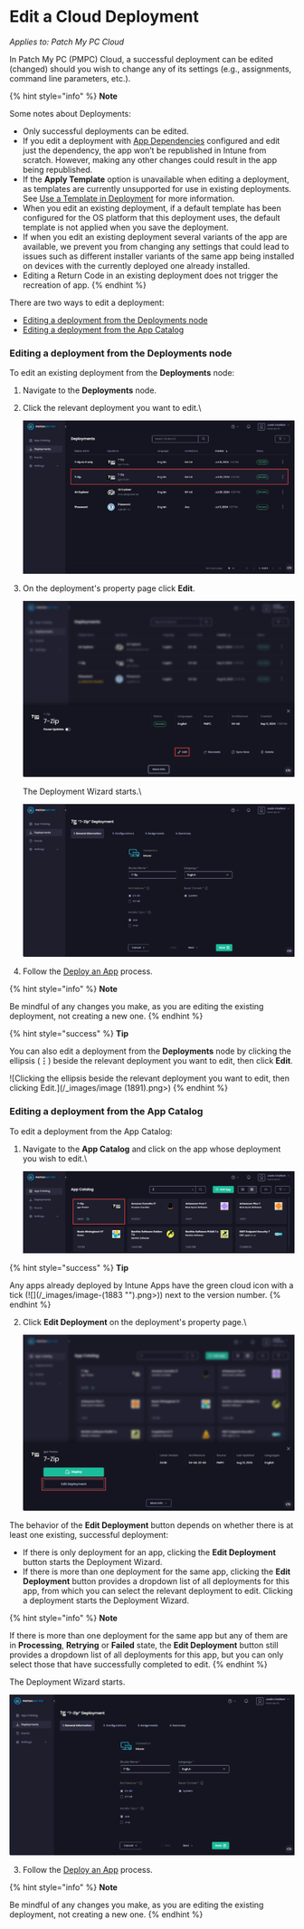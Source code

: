 # Edit a Cloud Deployment

_Applies to: Patch My PC Cloud_

In Patch My PC (PMPC) Cloud, a successful deployment can be edited (changed) should you wish to change any of its settings (e.g., assignments, command line parameters, etc.).

{% hint style="info" %}
**Note**

Some notes about Deployments:

* Only successful deployments can be edited.
* If you edit a deployment with [App Dependencies](../deploying-an-app-using-cloud/cloud-configurations-deployment-tab/dependencies-deployments.md) configured and edit just the dependency, the app won’t be republished in Intune from scratch. However, making any other changes could result in the app being republished.
* If the **Apply Template** option is unavailable when editing a deployment, as templates are currently unsupported for use in existing deployments. See [Use a Template in Deployment](../use-a-template-in-cloud-deployments.md) for more information.
* When you edit an existing deployment, if a default template has been configured for the OS platform that this deployment uses, the default template is not applied when you save the deployment.
* If when you edit an existing deployment several variants of the app are available, we prevent you from changing any settings that could lead to issues such as different installer variants of the same app being installed on devices with the currently deployed one already installed.
* Editing a Return Code in an existing deployment does not trigger the recreation of app.
{% endhint %}

There are two ways to edit a deployment:

* [Editing a deployment from the Deployments node](edit-a-cloud-deployment.md#editing-a-deployment-from-the-deployments-node)
* [Editing a deployment from the App Catalog](edit-a-cloud-deployment.md#editing-a-deployment-from-the-app-catalog)

### Editing a deployment from the Deployments node

To edit an existing deployment from the **Deployments** node:

1. Navigate to the **Deployments** node.
2.  Click the relevant deployment you want to edit.\


    ![Clicking the relevant deployment you want to edit.](/_images/image-(1887).png "Clicking the relevant deployment you want to edit.")


3.  On the deployment's property page click **Edit**.



    ![Clicking &#x22;Edit&#x22; on the deployment&#x27;s property page.](/_images/image-(2010).png "Clicking &#x22;Edit&#x22; on the deployment&#x27;s property page.")

    The Deployment Wizard starts.\


    ![Deployment Wizard starting.](/_images/image-(1889).png "Deployment Wizard starting.")
4. Follow the [Deploy an App](../deploying-an-app-using-cloud/) process.

{% hint style="info" %}
**Note**

Be mindful of any changes you make, as you are editing the existing deployment, not creating a new one.
{% endhint %}

{% hint style="success" %}
**Tip**

You can also edit a deployment from the **Deployments** node by clicking the ellipsis (**⋮**) beside the relevant deployment you want to edit, then click **Edit**.

![Clicking the ellipsis beside the relevant deployment you want to edit, then clicking Edit.](/_images/image (1891).png>)
{% endhint %}

### Editing a deployment from the App Catalog

To edit a deployment from the App Catalog:

1.  Navigate to the **App Catalog** and click on the app whose deployment you wish to edit.\


    ![Navigating to the App Catalog and locating the app whose deployment you wish to edit.](/_images/image-(1884).png "Navigating to the App Catalog and locating the app whose deployment you wish to edit.")

{% hint style="success" %}
**Tip**

Any apps already deployed by Intune Apps have the green cloud icon with a tick (![](/_images/image-(1883 "").png>)) next to the version number.
{% endhint %}

2.  Click **Edit Deployment** on the deployment's property page.\


    ![Clicking &#x22;Edit Deployment&#x22; on the deployment&#x27;s property page.](/_images/image-(2011).png "Clicking &#x22;Edit Deployment&#x22; on the deployment&#x27;s property page.")

The behavior of the **Edit Deployment** button depends on whether there is at least one existing, successful deployment:

* If there is only deployment for an app, clicking the **Edit Deployment** button starts the Deployment Wizard.
* If there is more than one deployment for the same app, clicking the **Edit Deployment** button provides a dropdown list of all deployments for this app, from which you can select the relevant deployment to edit. Clicking a deployment starts the Deployment Wizard.

{% hint style="info" %}
**Note**

If there is more than one deployment for the same app but any of them are in **Processing**, **Retrying** or **Failed** state, the **Edit Deployment** button still provides a dropdown list of all deployments for this app, but you can only select those that have successfully completed to edit.
{% endhint %}

The Deployment Wizard starts.

![Deployment Wizard starting.](/_images/image-(1889).png "Deployment Wizard starting.")

3. Follow the [Deploy an App](../deploying-an-app-using-cloud/) process.

{% hint style="info" %}
**Note**

Be mindful of any changes you make, as you are editing the existing deployment, not creating a new one.
{% endhint %}